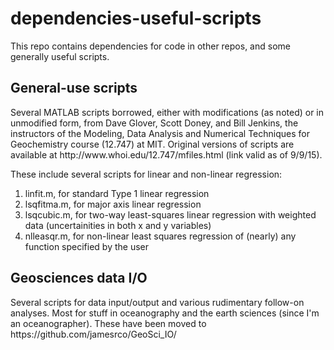 # dependencies-useful-scripts
This repo contains dependencies for code in other repos, and some generally useful scripts.
<h2>General-use scripts</h2>
Several MATLAB scripts borrowed, either with modifications (as noted) or in unmodified form, from Dave Glover, Scott Doney, and Bill Jenkins, the instructors of the Modeling, Data Analysis and Numerical Techniques for Geochemistry course (12.747) at MIT. Original versions of scripts are available at http://www.whoi.edu/12.747/mfiles.html (link valid as of 9/9/15).

These include several scripts for linear and non-linear regression:

1. linfit.m, for standard Type 1 linear regression
2. lsqfitma.m, for major axis linear regression  
3. lsqcubic.m, for two-way least-squares linear regression with weighted data (uncertainities in both x and y variables)
4. nlleasqr.m, for non-linear least squares regression of (nearly) any function specified by the user

<h2>Geosciences data I/O</h2>
Several scripts for data input/output and various rudimentary follow-on analyses. Most for stuff in oceanography and the earth sciences (since I'm an oceanographer). These have been moved to https://github.com/jamesrco/GeoSci_IO/
